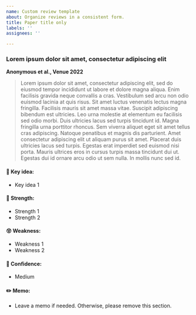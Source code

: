 ```yaml
---
name: Custom review template
about: Organize reviews in a consistent form.
title: Paper title only
labels: ''
assignees: ''

---
```


### Lorem ipsum dolor sit amet, consectetur adipiscing elit
**Anonymous et al., Venue 2022**

> Lorem ipsum dolor sit amet, consectetur adipiscing elit, sed do eiusmod tempor incididunt ut labore et dolore magna aliqua. Enim facilisis gravida neque convallis a cras. Vestibulum sed arcu non odio euismod lacinia at quis risus. Sit amet luctus venenatis lectus magna fringilla. Facilisis mauris sit amet massa vitae. Suscipit adipiscing bibendum est ultricies. Leo urna molestie at elementum eu facilisis sed odio morbi. Duis ultricies lacus sed turpis tincidunt id. Magna fringilla urna porttitor rhoncus. Sem viverra aliquet eget sit amet tellus cras adipiscing. Natoque penatibus et magnis dis parturient. Amet consectetur adipiscing elit ut aliquam purus sit amet. Placerat duis ultricies lacus sed turpis. Egestas erat imperdiet sed euismod nisi porta. Mauris ultrices eros in cursus turpis massa tincidunt dui ut. Egestas dui id ornare arcu odio ut sem nulla. In mollis nunc sed id.

#### 🔑 Key idea:
* Key idea 1

#### 💪 Strength:
* Strength 1
* Strength 2

#### 😵 Weakness:
* Weakness 1
* Weakness 2

#### 🤔 Confidence:
* Medium

#### ✏️ Memo:
* Leave a memo if needed. Otherwise, please remove this section.
